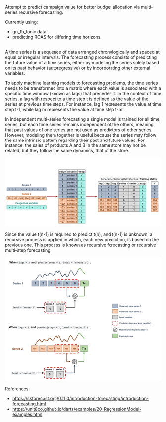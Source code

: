 Attempt to predict campaign value for better budget allocation via multi-series recursive forecasting. 

Currently using: 
- gn_fb_tonic data
- predicting ROAS for differing time horizons

<br/>
A time series is a sequence of data arranged chronologically and spaced at equal or irregular intervals. The forecasting process consists of predicting the future value of a time series, either by modeling the series solely based on its past behavior (autoregressive) or by incorporating other external variables.

To apply machine learning models to forecasting problems, the time series needs to be transformed into a matrix where each value is associated with a specific time window (known as lags) that precedes it. In the context of time series, a lag with respect to a time step t is defined as the value of the series at previous time steps. For instance, lag 1 represents the value at time step t-1, while lag m represents the value at time step t-m.

In independent multi-series forecasting a single model is trained for all time series, but each time series remains independent of the others, meaning that past values of one series are not used as predictors of other series. However, modeling them together is useful because the series may follow the same intrinsic pattern regarding their past and future values. For instance, the sales of products A and B in the same store may not be related, but they follow the same dynamics, that of the store.

![Alt text](/assets/image.png)

Since the value t(n-1) is required to predict t(n), and t(n-1) is unknown, a recursive process is applied in which, each new prediction, is based on the previous one. This process is known as recursive forecasting or recursive multi-step forecasting

![Alt text](/assets/image-1.png)


References:
- https://skforecast.org/0.11.0/introduction-forecasting/introduction-forecasting.html
- https://unit8co.github.io/darts/examples/20-RegressionModel-examples.html


